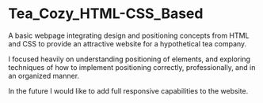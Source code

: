 # Tea_Cozy_HTML-CSS_Based
A basic webpage integrating design and positioning concepts from HTML and CSS to provide an attractive website for a hypothetical tea company.


I focused heavily on understanding positioning of elements, and exploring techniques of how to implement positioning correctly, professionally, and in an organized manner.

In the future I would like to add full responsive capabilities to the website.